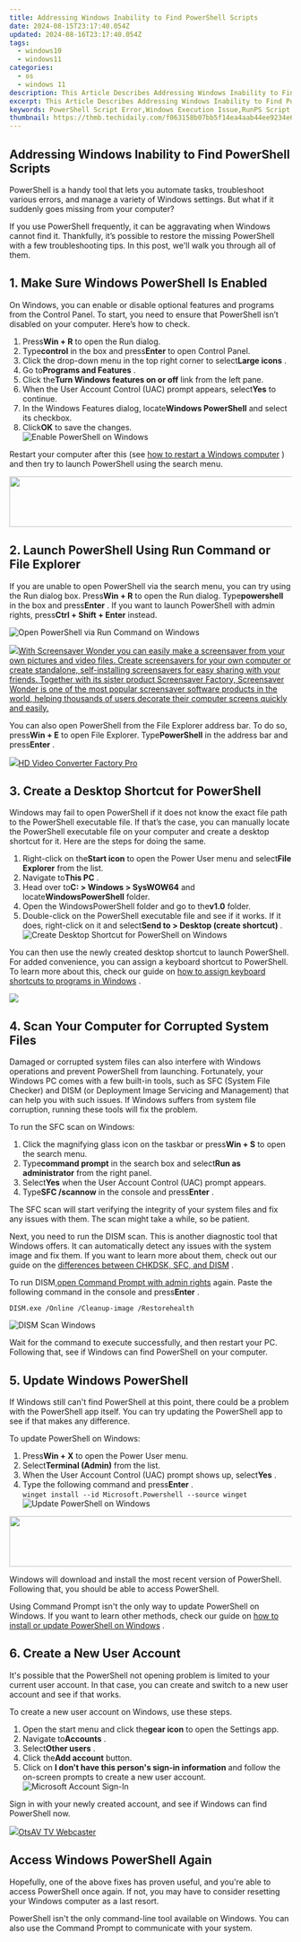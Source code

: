```yaml
---
title: Addressing Windows Inability to Find PowerShell Scripts
date: 2024-08-15T23:17:40.054Z
updated: 2024-08-16T23:17:40.054Z
tags:
  - windows10
  - windows11
categories:
  - os
  - windows 11
description: This Article Describes Addressing Windows Inability to Find PowerShell Scripts
excerpt: This Article Describes Addressing Windows Inability to Find PowerShell Scripts
keywords: PowerShell Script Error,Windows Execution Issue,RunPS Script Failure,PS Script Locator Problem,Windows Script Accessibility,Script Availability in WinOS,Windows Script Find Errors
thumbnail: https://thmb.techidaily.com/f063158b07bb5f14ea4aab44ee9234e61e405ad94aec937242bb379ea450f563.jpg
---
```


## Addressing Windows Inability to Find PowerShell Scripts

 PowerShell is a handy tool that lets you automate tasks, troubleshoot various errors, and manage a variety of Windows settings. But what if it suddenly goes missing from your computer?

 If you use PowerShell frequently, it can be aggravating when Windows cannot find it. Thankfully, it’s possible to restore the missing PowerShell with a few troubleshooting tips. In this post, we'll walk you through all of them.

## 1\. Make Sure Windows PowerShell Is Enabled

 On Windows, you can enable or disable optional features and programs from the Control Panel. To start, you need to ensure that PowerShell isn’t disabled on your computer. Here’s how to check.

1. Press**Win + R** to open the Run dialog.
2. Type**control** in the box and press**Enter** to open Control Panel.
3. Click the drop-down menu in the top right corner to select**Large icons** .
4. Go to**Programs and Features** .
5. Click the**Turn Windows features on or off** link from the left pane.
6. When the User Account Control (UAC) prompt appears, select**Yes** to continue.
7. In the Windows Features dialog, locate**Windows PowerShell** and select its checkbox.
8. Click**OK** to save the changes.  
![Enable PowerShell on Windows](https://static1.makeuseofimages.com/wordpress/wp-content/uploads/2022/11/Enable-PowerShell-on-Windows.jpg)

 Restart your computer after this (see [how to restart a Windows computer](https://www.makeuseof.com/windows-restart-methods/) ) and then try to launch PowerShell using the search menu.

<!-- affiliate ads begin -->
<a href="https://vapordna.pxf.io/c/5597632/1494880/17238" target="_top" id="1494880"><img src="//a.impactradius-go.com/display-ad/17238-1494880" border="0" alt="" width="728" height="90"/></a><img height="0" width="0" src="https://imp.pxf.io/i/5597632/1494880/17238" style="position:absolute;visibility:hidden;" border="0" />
<!-- affiliate ads end -->
## 2\. Launch PowerShell Using Run Command or File Explorer

 If you are unable to open PowerShell via the search menu, you can try using the Run dialog box. Press**Win + R** to open the Run dialog. Type**powershell** in the box and press**Enter** . If you want to launch PowerShell with admin rights, press**Ctrl + Shift + Enter** instead.

![Open PowerShell via Run Command on Windows](https://static1.makeuseofimages.com/wordpress/wp-content/uploads/2022/11/Open-PowerShell-via-Run-Command-on-Windows.jpg)
<!-- affiliate ads begin -->
<a href="https://secure.2checkout.com/order/checkout.php?PRODS=195080&QTY=1&AFFILIATE=108875&CART=1"><img src="https://www.blumentals.net/scrwonder/images/screensaver-software.png" border="0">With Screensaver Wonder you can easily make a screensaver from your own pictures and video files. Create screensavers for your own computer or create standalone, self-installing screensavers for easy sharing with your friends. Together with its sister product Screensaver Factory, Screensaver Wonder is one of the most popular screensaver software products in the world, helping thousands of users decorate their computer screens quickly and easily.</a>
<!-- affiliate ads end -->

 You can also open PowerShell from the File Explorer address bar. To do so, press**Win + E** to open File Explorer. Type**PowerShell** in the address bar and press**Enter** .

<!-- affiliate ads begin -->
<a href="https://secure.2checkout.com/order/checkout.php?PRODS=4537546&QTY=1&AFFILIATE=108875&CART=1"><img src="https://secure.avangate.com/images/merchant/4b0a0290ad7df100b77e86839989a75e/products/7_copy_2_2_hdpro.png" border="0">HD Video Converter Factory Pro</a>
<!-- affiliate ads end -->
## 3\. Create a Desktop Shortcut for PowerShell

 Windows may fail to open PowerShell if it does not know the exact file path to the PowerShell executable file. If that’s the case, you can manually locate the PowerShell executable file on your computer and create a desktop shortcut for it. Here are the steps for doing the same.

1. Right-click on the**Start icon** to open the Power User menu and select**File Explorer** from the list.
2. Navigate to**This PC** .
3. Head over to**C: > Windows > SysWOW64** and locate**WindowsPowerShell** folder.
4. Open the WindowsPowerShell folder and go to the**v1.0** folder.
5. Double-click on the PowerShell executable file and see if it works. If it does, right-click on it and select**Send to > Desktop (create shortcut)** .  
![Create Desktop Shortcut for PowerShell on Windows](https://static1.makeuseofimages.com/wordpress/wp-content/uploads/2022/11/Create-Desktop-Shortcut-for-PowerShell-on-Windows.jpg)

 You can then use the newly created desktop shortcut to launch PowerShell. For added convenience, you can assign a keyboard shortcut to PowerShell. To learn more about this, check our guide on [how to assign keyboard shortcuts to programs in Windows](https://www.makeuseof.com/windows-keyboard-shortcuts-programs/) .

<!-- affiliate ads begin -->
<a href="https://store.advancedwebranking.com/order/checkout.php?PRODS=4715051&QTY=1&AFFILIATE=108875&CART=1"><img src="https://secure.avangate.com/images/merchant/14edc6ebfdae2e23bbed83d67f50e983/products/33_awr%20logo.png" border="0"></a>
<!-- affiliate ads end -->
## 4\. Scan Your Computer for Corrupted System Files

 Damaged or corrupted system files can also interfere with Windows operations and prevent PowerShell from launching. Fortunately, your Windows PC comes with a few built-in tools, such as SFC (System File Checker) and DISM (or Deployment Image Servicing and Management) that can help you with such issues. If Windows suffers from system file corruption, running these tools will fix the problem.

To run the SFC scan on Windows:

1. Click the magnifying glass icon on the taskbar or press**Win + S** to open the search menu.
2. Type**command prompt** in the search box and select**Run as administrator** from the right panel.
3. Select**Yes** when the User Account Control (UAC) prompt appears.
4. Type**SFC /scannow** in the console and press**Enter** .

 The SFC scan will start verifying the integrity of your system files and fix any issues with them. The scan might take a while, so be patient.

 Next, you need to run the DISM scan. This is another diagnostic tool that Windows offers. It can automatically detect any issues with the system image and fix them. If you want to learn more about them, check out our guide on the [differences between CHKDSK, SFC, and DISM](https://www.makeuseof.com/difference-between-chkdsk-sfc-and-dism-in-windows-10/) .

 To run DISM,[open Command Prompt with admin rights](https://www.makeuseof.com/windows-run-command-prompt-admin/) again. Paste the following command in the console and press**Enter** .

`DISM.exe /Online /Cleanup-image /Restorehealth`

![DISM Scan Windows](https://static1.makeuseofimages.com/wordpress/wp-content/uploads/2022/11/DISM-Scan-Windows.jpg)

 Wait for the command to execute successfully, and then restart your PC. Following that, see if Windows can find PowerShell on your computer.

## 5\. Update Windows PowerShell

 If Windows still can't find PowerShell at this point, there could be a problem with the PowerShell app itself. You can try updating the PowerShell app to see if that makes any difference.

To update PowerShell on Windows:

1. Press**Win + X** to open the Power User menu.
2. Select**Terminal (Admin)** from the list.
3. When the User Account Control (UAC) prompt shows up, select**Yes** .
4. Type the following command and press**Enter** .  
`winget install --id Microsoft.Powershell --source winget`  
![Update PowerShell on Windows](https://static1.makeuseofimages.com/wordpress/wp-content/uploads/2022/11/Update-PowerShell-on-Windows.jpg)
<!-- affiliate ads begin -->
<a href="https://natural-cycles.sjv.io/c/5597632/2072200/17885" target="_top" id="2072200"><img src="//a.impactradius-go.com/display-ad/17885-2072200" border="0" alt="" width="728" height="90"/></a><img height="0" width="0" src="https://imp.pxf.io/i/5597632/2072200/17885" style="position:absolute;visibility:hidden;" border="0" />
<!-- affiliate ads end -->

 Windows will download and install the most recent version of PowerShell. Following that, you should be able to access PowerShell.

 Using Command Prompt isn't the only way to update PowerShell on Windows. If you want to learn other methods, check our guide on [how to install or update PowerShell on Windows](https://www.makeuseof.com/windows-11-powershell-install-update/) .

## 6\. Create a New User Account

 It's possible that the PowerShell not opening problem is limited to your current user account. In that case, you can create and switch to a new user account and see if that works.

To create a new user account on Windows, use these steps.

1. Open the start menu and click the**gear icon** to open the Settings app.
2. Navigate to**Accounts** .
3. Select**Other users** .
4. Click the**Add account** button.
5. Click on **I don't have this person's sign-in information** and follow the on-screen prompts to create a new user account.  
![Microsoft Account Sign-In](https://static1.makeuseofimages.com/wordpress/wp-content/uploads/2022/11/Microsoft-Account-Sign-In.jpg)

 Sign in with your newly created account, and see if Windows can find PowerShell now.

<!-- affiliate ads begin -->
<a href="https://otszone.ots7.com/order/checkout.php?PRODS=4713324&QTY=1&AFFILIATE=108875&CART=1"><img src="https://green.ots7.com/screenshots/OtsAV/OtsAVTV1.90-300x188.jpg" border="0">OtsAV TV Webcaster</a>
<!-- affiliate ads end -->
## Access Windows PowerShell Again

 Hopefully, one of the above fixes has proven useful, and you're able to access PowerShell once again. If not, you may have to consider resetting your Windows computer as a last resort.

 PowerShell isn't the only command-line tool available on Windows. You can also use the Command Prompt to communicate with your system.


<ins class="adsbygoogle"
     style="display:block"
     data-ad-format="autorelaxed"
     data-ad-client="ca-pub-7571918770474297"
     data-ad-slot="1223367746"></ins>



<ins class="adsbygoogle"
     style="display:block"
     data-ad-client="ca-pub-7571918770474297"
     data-ad-slot="8358498916"
     data-ad-format="auto"
     data-full-width-responsive="true"></ins>






